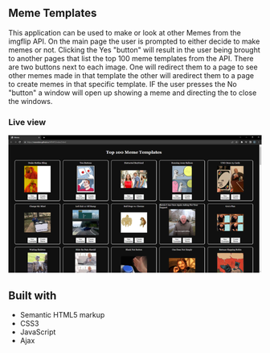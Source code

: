 ## Meme Templates

This application can be used to make or look at other Memes from the imgflip API. On the main page the user is prompted to either decide to make memes or not. Clicking the Yes "button" will result in the user being brought to another pages that list the top 100 meme templates from the API. There are two buttons next to each image. One will redirect them to a page to see other memes made in that template the other will aredirect them to a page to create memes in that specific template. IF the user presses the No "button" a window will open up showing a meme and directing the to close the windows.

### Live view

[![Webpage](Picture/MemeTemplate.png)](https://reaveskev.github.io/MEMES/)

## Built with

- Semantic HTML5 markup
- CSS3
- JavaScript
- Ajax
